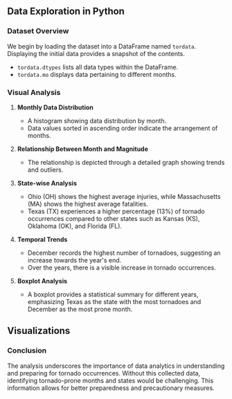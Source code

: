 ## Data Exploration in Python

### Dataset Overview
We begin by loading the dataset into a DataFrame named `tordata`. Displaying the initial data provides a snapshot of the contents.

- `tordata.dtypes` lists all data types within the DataFrame.
- `tordata.mo` displays data pertaining to different months.

### Visual Analysis
1. **Monthly Data Distribution**
   - A histogram showing data distribution by month.
   - Data values sorted in ascending order indicate the arrangement of months.
     

2. **Relationship Between Month and Magnitude**
   - The relationship is depicted through a detailed graph showing trends and outliers.

3. **State-wise Analysis**
   - Ohio (OH) shows the highest average injuries, while Massachusetts (MA) shows the highest average fatalities.
   - Texas (TX) experiences a higher percentage (13%) of tornado occurrences compared to other states such as Kansas (KS), Oklahoma (OK), and Florida (FL).

4. **Temporal Trends**
   - December records the highest number of tornadoes, suggesting an increase towards the year's end.
   - Over the years, there is a visible increase in tornado occurrences.

5. **Boxplot Analysis**
   - A boxplot provides a statistical summary for different years, emphasizing Texas as the state with the most tornadoes and December as the most prone month.

## Visualizations


### Conclusion
The analysis underscores the importance of data analytics in understanding and preparing for tornado occurrences. Without this collected data, identifying tornado-prone months and states would be challenging. This information allows for better preparedness and precautionary measures.
